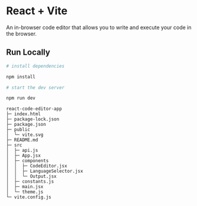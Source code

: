 # React + Vite

An in-browser code editor that allows you to write and execute your code in the browser.

## Run Locally

```bash
# install dependencies

npm install

# start the dev server

npm run dev
```
```
react-code-editor-app
├─ index.html
├─ package-lock.json
├─ package.json
├─ public
│  └─ vite.svg
├─ README.md
├─ src
│  ├─ api.js
│  ├─ App.jsx
│  ├─ components
│  │  ├─ CodeEditor.jsx
│  │  ├─ LanguageSelector.jsx
│  │  └─ Output.jsx
│  ├─ constants.js
│  ├─ main.jsx
│  └─ theme.js
└─ vite.config.js

```